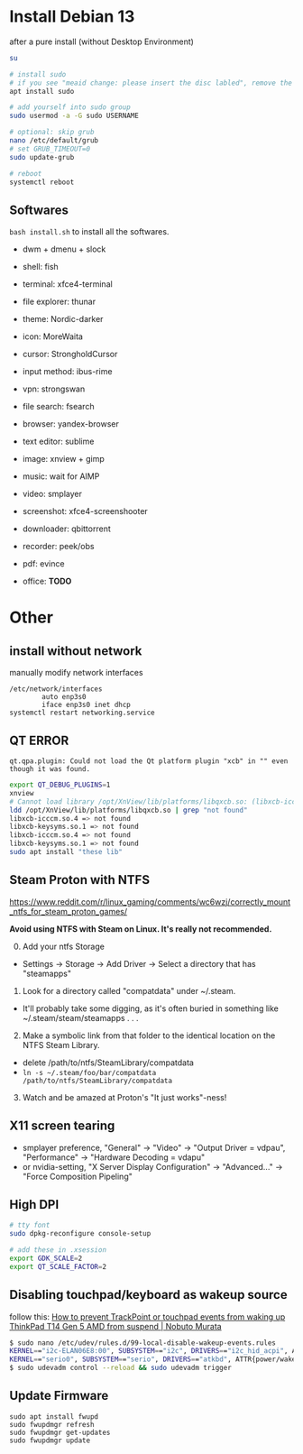 # Install Debian 13

after a pure install (without Desktop Environment)

```sh
su

# install sudo
# if you see "meaid change: please insert the disc labled", remove the "cdrom" line in /etc/apt/sources.list
apt install sudo

# add yourself into sudo group
sudo usermod -a -G sudo USERNAME

# optional: skip grub
nano /etc/default/grub
# set GRUB_TIMEOUT=0
sudo update-grub

# reboot
systemctl reboot
```

## Softwares

`bash install.sh` to install all the softwares.

- dwm + dmenu + slock

- shell: fish
- terminal: xfce4-terminal
- file explorer: thunar

- theme: Nordic-darker
- icon: MoreWaita
- cursor: StrongholdCursor

- input method: ibus-rime
- vpn: strongswan

- file search: fsearch
- browser: yandex-browser
- text editor: sublime

- image: xnview + gimp
- music: wait for AIMP
- video: smplayer
- screenshot: xfce4-screenshooter
- downloader: qbittorrent
- recorder: peek/obs
- pdf: evince
- office: **TODO**

# Other

## install without network

manually modify network interfaces

```
/etc/network/interfaces
        auto enp3s0
        iface enp3s0 inet dhcp
systemctl restart networking.service
```

## QT ERROR

`qt.qpa.plugin: Could not load the Qt platform plugin "xcb" in "" even though it was found.`

```sh
export QT_DEBUG_PLUGINS=1
xnview
# Cannot load library /opt/XnView/lib/platforms/libqxcb.so: (libxcb-icccm.so.4: cannot open shared object file:   > No such file or directory)
ldd /opt/XnView/lib/platforms/libqxcb.so | grep "not found"
libxcb-icccm.so.4 => not found
libxcb-keysyms.so.1 => not found
libxcb-icccm.so.4 => not found
libxcb-keysyms.so.1 => not found
sudo apt install "these lib"
```

## Steam Proton with NTFS

<https://www.reddit.com/r/linux_gaming/comments/wc6wzj/correctly_mount_ntfs_for_steam_proton_games/>

**Avoid using NTFS with Steam on Linux. It's really not recommended.**

0. Add your ntfs Storage
  - Settings -> Storage -> Add Driver -> Select a directory that has "steamapps"
1. Look for a directory called "compatdata" under ~/.steam.
  - It'll probably take some digging, as it's often buried in something like ~/.steam/steam/steamapps . . .
2. Make a symbolic link from that folder to the identical location on the NTFS Steam Library.
  - delete /path/to/ntfs/SteamLibrary/compatdata
  - `ln -s ~/.steam/foo/bar/compatdata /path/to/ntfs/SteamLibrary/compatdata`
3. Watch and be amazed at Proton's "It just works"-ness!

## X11 screen tearing

- smplayer preference, "General" -> "Video" -> "Output Driver = vdpau", "Performance" -> "Hardware Decoding = vdapu"
- or nvidia-setting, "X Server Display Configuration" -> "Advanced..." -> "Force Composition Pipeling"

## High DPI

```sh
# tty font
sudo dpkg-reconfigure console-setup

# add these in .xsession
export GDK_SCALE=2
export QT_SCALE_FACTOR=2
```

## Disabling touchpad/keyboard as wakeup source

follow this: [How to prevent TrackPoint or touchpad events from waking up ThinkPad T14 Gen 5 AMD from suspend | Nobuto Murata](https://nobuto-m.github.io/post/2025/how-to-prevent-trackpoint-events-from-waking-up-thinkpad-t14-gen-5-amd-from-suspend)

```sh
$ sudo nano /etc/udev/rules.d/99-local-disable-wakeup-events.rules
KERNEL=="i2c-ELAN06E8:00", SUBSYSTEM=="i2c", DRIVERS=="i2c_hid_acpi", ATTR{power/wakeup}="disabled"
KERNEL=="serio0", SUBSYSTEM=="serio", DRIVERS=="atkbd", ATTR{power/wakeup}="disabled"
$ sudo udevadm control --reload && sudo udevadm trigger
```

## Update Firmware

```
sudo apt install fwupd
sudo fwupdmgr refresh
sudo fwupdmgr get-updates
sudo fwupdmgr update
```
